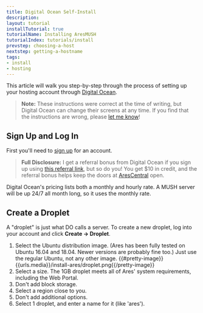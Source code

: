 ```yaml
---
title: Digital Ocean Self-Install
description:
layout: tutorial
installTutorial: true
tutorialName: Installing AresMUSH
tutorialIndex: tutorials/install
prevstep: choosing-a-host
nextstep: getting-a-hostname
tags: 
- install
- hosting
---
```


This article will walk you step-by-step through the process of setting up your hosting account through [Digital Ocean](http://www.digitalocean.com/?refcode=5c07173bc1f2).

> <i class="fa fa-exclamation-triangle"></i> **Note:** These instructions were correct at the time of writing, but Digital Ocean can change their screens at any time.  If you find that the instructions are wrong, please [let me know](/feedback)!

## Sign Up and Log In

First you'll need to [sign up](http://www.digitalocean.com/?refcode=5c07173bc1f2) for an account.

> **Full Disclosure:** I get a referral bonus from Digital Ocean if you sign up using [this referral link](http://www.digitalocean.com/?refcode=5c07173bc1f2), but so do you!  You get $10 in credit, and the referral bonus helps keep the doors at [AresCentral](/arescentral) open.

Digital Ocean's pricing lists both a monthly and hourly rate.  A MUSH server will be up 24/7 all month long, so it uses the monthly rate.

## Create a Droplet

A "droplet" is just what DO calls a server.   To create a new droplet, log into your account and click **Create -> Droplet**.  

1. Select the Ubuntu distribution image.  (Ares has been fully tested on Ubuntu 16.04 and 18.04.  Newer versions are probably fine too.)  Just use the regular Ubuntu, not any other image.
{{#pretty-image}}{{urls.media}}/install-ares/droplet.png{{/pretty-image}}
2. Select a size.  The 1GB droplet meets all of Ares' system requirements, including the Web Portal.
3. Don't add block storage.
4. Select a region close to you.
5. Don't add additional options.
6. Select 1 droplet, and enter a name for it (like 'ares').
